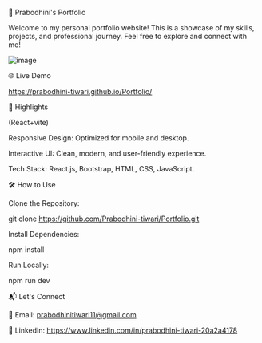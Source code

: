 🌟 Prabodhini's Portfolio

Welcome to my personal portfolio website! This is a showcase of my skills, projects, and professional journey. Feel free to explore and connect with me!

![image](https://github.com/user-attachments/assets/0a4bdca0-55c1-43d6-abf6-22ab71e8af26)

🌐 Live Demo

https://prabodhini-tiwari.github.io/Portfolio/


🚀 Highlights

(React+vite)

Responsive Design: Optimized for mobile and desktop.

Interactive UI: Clean, modern, and user-friendly experience.

Tech Stack: React.js, Bootstrap, HTML, CSS, JavaScript.

🛠️ How to Use

Clone the Repository:

git clone https://github.com/Prabodhini-tiwari/Portfolio.git  

Install Dependencies:

npm install

Run Locally:

npm run dev


📬 Let's Connect

📧 Email: prabodhinitiwari11@gmail.com

🔗 LinkedIn: https://www.linkedin.com/in/prabodhini-tiwari-20a2a4178
